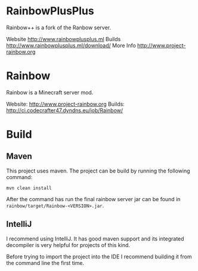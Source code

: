 RainbowPlusPlus
======

Rainbow++ is a fork of the Ranbow server.

Website <http://www.rainbowplusplus.ml>
Builds  <http://www.rainbowplusplus.ml/download/>
More Info <http://www.project-rainbow.org>

Rainbow
=======

Rainbow is a Minecraft server mod.

Website: <http://www.project-rainbow.org>
Builds: <http://ci.codecrafter47.dyndns.eu/job/Rainbow/>


Build
=====

Maven
-----

This project uses maven. The project can be build by running the following command:
```
mvn clean install
```
After the command has run the final rainbow server jar can be found in `rainbow/target/Rainbow-<VERSION>.jar`.

IntelliJ
--------

I recommend using IntelliJ. It has good maven support and its integrated decompiler
 is very helpful for projects of this kind.

Before trying to import the project into the IDE I recommend building it from the
 command line the first time.
